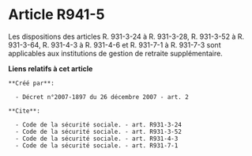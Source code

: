 # Article R941-5

Les dispositions des articles R. 931-3-24 à R. 931-3-28, R. 931-3-52 à R. 931-3-64, R. 931-4-3 à R. 931-4-6 et R. 931-7-1 à
R. 931-7-3 sont applicables aux institutions de gestion de retraite supplémentaire.

**Liens relatifs à cet article**

	**Créé par**:

	  - Décret n°2007-1897 du 26 décembre 2007 - art. 2

	**Cite**:

	  - Code de la sécurité sociale. - art. R931-3-24
	  - Code de la sécurité sociale. - art. R931-3-52
	  - Code de la sécurité sociale. - art. R931-4-3
	  - Code de la sécurité sociale. - art. R931-7-1
